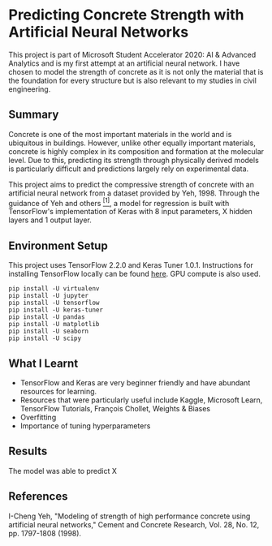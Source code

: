 
# Predicting Concrete Strength with Artificial Neural Networks
This project is part of Microsoft Student Accelerator 2020: AI & Advanced Analytics and is my first attempt at an artificial neural network. I have chosen to model the strength of concrete as it is not only the material that is the foundation for every structure but is also relevant to my studies in civil engineering.

## Summary
Concrete is one of the most important materials in the world and is ubiquitous in buildings. However, unlike other equally important materials, concrete is highly complex in its composition and formation at the molecular level. Due to this, predicting its strength through physically derived models is particularly difficult and predictions largely rely on experimental data.

This project aims to predict the compressive strength of concrete with an artificial neural network from a dataset provided by Yeh, 1998. Through the guidance of Yeh and others [<sup>[1]</sup>](#References), a model for regression is built with TensorFlow's implementation of Keras with 8 input parameters, X hidden layers and 1 output layer.

## Environment Setup
This project uses TensorFlow 2.2.0 and Keras Tuner 1.0.1. Instructions for installing TensorFlow locally can be found [here](https://www.tensorflow.org/install). GPU compute is also used.

    pip install -U virtualenv
    pip install -U jupyter
    pip install -U tensorflow
    pip install -U keras-tuner
    pip install -U pandas
    pip install -U matplotlib
    pip install -U seaborn
    pip install -U scipy

## What I Learnt

 - TensorFlow and Keras are very beginner friendly and have abundant resources for learning.
 - Resources that were particularly useful include Kaggle, Microsoft Learn, TensorFlow Tutorials, 
François Chollet, Weights & Biases
 - Overfitting 
 - Importance of tuning hyperparameters
 
## Results
The model was able to predict X

## References
I-Cheng Yeh, "Modeling of strength of high performance concrete using artificial neural networks," Cement and Concrete Research, Vol. 28, No. 12, pp. 1797-1808 (1998).
